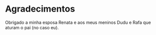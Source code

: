 # Agradecimentos

Obrigado a minha esposa Renata e aos meus meninos Dudu e Rafa que aturam o pai (no caso eu).